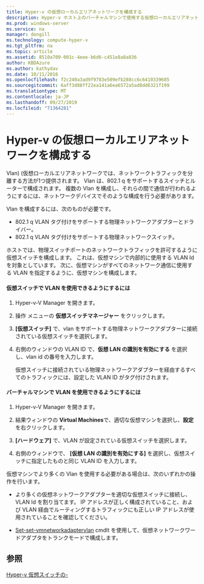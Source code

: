 ```yaml
---
title: Hyper-v の仮想ローカルエリアネットワークを構成する
description: Hyper-v ホスト上のバーチャルマシンで使用する仮想ローカルエリアネットワーク (VLAN) を構成する手順について説明します。
ms.prod: windows-server
ms.service: na
manager: dongill
ms.technology: compute-hyper-v
ms.tgt_pltfrm: na
ms.topic: article
ms.assetid: 8510a709-001c-4eee-b6d6-c451e8a8a836
author: KBDAzure
ms.author: kathydav
ms.date: 10/11/2016
ms.openlocfilehash: f2c240a3ad9f9783e509efb288cc6c6410339685
ms.sourcegitcommit: 6aff3d88ff22ea141a6ea6572a5ad8dd6321f199
ms.translationtype: MT
ms.contentlocale: ja-JP
ms.lasthandoff: 09/27/2019
ms.locfileid: "71364281"
---
```

# <a name="configure-virtual-local-area-networks-for-hyper-v"></a>Hyper-v の仮想ローカルエリアネットワークを構成する
Vlan\) \(仮想ローカルエリアネットワークでは、ネットワークトラフィックを分離する方法が1つ提供されます。 Vlan は、802.1 q をサポートするスイッチとルーターで構成されます。 複数の Vlan を構成し、それらの間で通信が行われるようにするには、ネットワークデバイスでそのような構成を行う必要があります。 

Vlan を構成するには、次のものが必要です。  
  
-   802.1 q VLAN タグ付けをサポートする物理ネットワークアダプターとドライバー。  
-   802.1 q VLAN タグ付けをサポートする物理ネットワークスイッチ。  
  
ホストでは、物理スイッチポートのネットワークトラフィックを許可するように仮想スイッチを構成します。 これは、仮想マシンで内部的に使用する VLAN Id を対象としています。 次に、仮想マシンがすべてのネットワーク通信に使用する VLAN を指定するように、仮想マシンを構成します。  
  
#### <a name="to-allow-a-virtual-switch-to-use-a-vlan"></a>仮想スイッチで VLAN を使用できるようにするには  
  
1.  Hyper-v\-V Manager を開きます。  
  
2.  操作 メニューの **仮想スイッチマネージャー** をクリックします。  
  
3.  **[仮想スイッチ]** で、vlan をサポートする物理ネットワークアダプターに接続されている仮想スイッチを選択します。 

4. 右側のウィンドウの VLAN ID で、**仮想 LAN の識別を有効にする** を選択し、vlan id の番号を入力します。  
  
    仮想スイッチに接続されている物理ネットワークアダプターを経由するすべてのトラフィックには、設定した VLAN ID がタグ付けされます。  
  
#### <a name="to-allow-a-virtual-machine-to-use-a-vlan"></a>バーチャルマシンで VLAN を使用できるようにするには  
  
1.  Hyper-v\-V Manager を開きます。  
  
2.  結果ウィンドウの  **Virtual Machines**で、適切な仮想マシンを選択し、**設定** を右クリックします。  

3.  **[ハードウェア]** で、VLAN が設定されている仮想スイッチを選択します。
  
4.  右側のウィンドウで、 **[仮想 LAN の識別を有効にする]** を選択し、仮想スイッチに指定したものと同じ VLAN ID を入力します。 

仮想マシンでより多くの Vlan を使用する必要がある場合は、次のいずれかの操作を行います。  
  
-   より多くの仮想ネットワークアダプターを適切な仮想スイッチに接続し、VLAN Id を割り当てます。 IP アドレスが正しく構成されていること、および VLAN 経由でルーティングするトラフィックにも正しい IP アドレスが使用されていることを確認してください。  
  
-   [Set\-set-vmnetworkadaptervlan](https://technet.microsoft.com/library/hh848475.aspx) cmdlt を使用して、仮想ネットワークワードアダプタをトランクモードで構成します。
  
## <a name="see-also"></a>参照  
 
[Hyper-v 仮想スイッチの\-](https://technet.microsoft.com/windows-server-docs/networking/technologies/hyper-v-virtual-switch/hyper-v-virtual-switch)